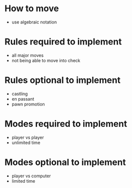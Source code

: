 # How to move
- use algebraic notation
# Rules required to implement
- all major moves
- not being able to move into check
# Rules optional to implement
- castling
- en passant
- pawn promotion
# Modes required to implement
- player vs player
- unlimited time
# Modes optional to implement
- player vs computer
- limited time